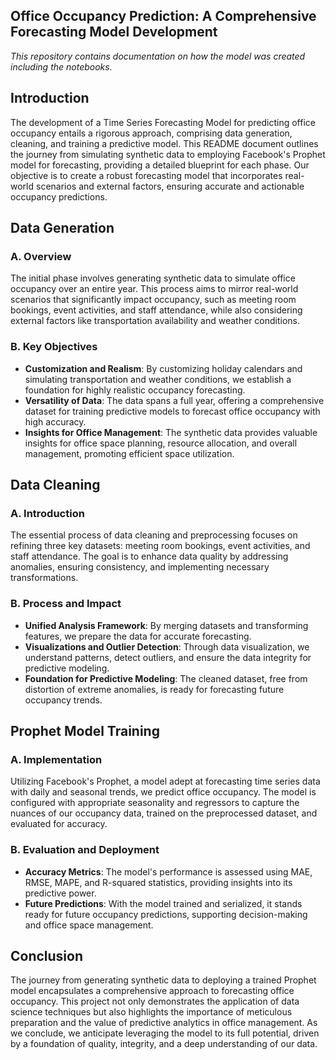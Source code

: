 ## Office Occupancy Prediction: A Comprehensive Forecasting Model Development

_This repository contains documentation on how the model was created including the notebooks._

## Introduction

The development of a Time Series Forecasting Model for predicting office occupancy entails a rigorous approach, comprising data generation, cleaning, and training a predictive model. This README document outlines the journey from simulating synthetic data to employing Facebook's Prophet model for forecasting, providing a detailed blueprint for each phase. Our objective is to create a robust forecasting model that incorporates real-world scenarios and external factors, ensuring accurate and actionable occupancy predictions.

## Data Generation

### A. Overview

The initial phase involves generating synthetic data to simulate office occupancy over an entire year. This process aims to mirror real-world scenarios that significantly impact occupancy, such as meeting room bookings, event activities, and staff attendance, while also considering external factors like transportation availability and weather conditions.

### B. Key Objectives

- **Customization and Realism**: By customizing holiday calendars and simulating transportation and weather conditions, we establish a foundation for highly realistic occupancy forecasting.
- **Versatility of Data**: The data spans a full year, offering a comprehensive dataset for training predictive models to forecast office occupancy with high accuracy.
- **Insights for Office Management**: The synthetic data provides valuable insights for office space planning, resource allocation, and overall management, promoting efficient space utilization.

## Data Cleaning

### A. Introduction

The essential process of data cleaning and preprocessing focuses on refining three key datasets: meeting room bookings, event activities, and staff attendance. The goal is to enhance data quality by addressing anomalies, ensuring consistency, and implementing necessary transformations.

### B. Process and Impact

- **Unified Analysis Framework**: By merging datasets and transforming features, we prepare the data for accurate forecasting.
- **Visualizations and Outlier Detection**: Through data visualization, we understand patterns, detect outliers, and ensure the data integrity for predictive modeling.
- **Foundation for Predictive Modeling**: The cleaned dataset, free from distortion of extreme anomalies, is ready for forecasting future occupancy trends.

## Prophet Model Training

### A. Implementation

Utilizing Facebook's Prophet, a model adept at forecasting time series data with daily and seasonal trends, we predict office occupancy. The model is configured with appropriate seasonality and regressors to capture the nuances of our occupancy data, trained on the preprocessed dataset, and evaluated for accuracy.

### B. Evaluation and Deployment

- **Accuracy Metrics**: The model's performance is assessed using MAE, RMSE, MAPE, and R-squared statistics, providing insights into its predictive power.
- **Future Predictions**: With the model trained and serialized, it stands ready for future occupancy predictions, supporting decision-making and office space management.

## Conclusion

The journey from generating synthetic data to deploying a trained Prophet model encapsulates a comprehensive approach to forecasting office occupancy. This project not only demonstrates the application of data science techniques but also highlights the importance of meticulous preparation and the value of predictive analytics in office management. As we conclude, we anticipate leveraging the model to its full potential, driven by a foundation of quality, integrity, and a deep understanding of our data.
